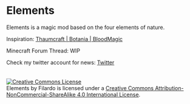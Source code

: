 Elements
========

Elements is a magic mod based on the four elements of nature.

Inspiration:
<a href="http://www.minecraftforum.net/forums/mapping-and-modding/minecraft-mods/1292130-thaumcraft-4-2-2-1-updated-2014-12-23">Thaumcraft | </a>
<a href="http://www.minecraftforum.net/forums/mapping-and-modding/minecraft-mods/1294116-botania-an-innovative-natural-magic-themed-tech">Botania | </a>
<a href="http://www.minecraftforum.net/forums/mapping-and-modding/minecraft-mods/1290532-1-7-10-2-1-6-4-blood-magic-v1-2-1a-updated-nov-22">BloodMagic</a>

Minecraft Forum Thread: WIP

Check my twitter account for news: <a href="https://twitter.com/_filardo_">Twitter</a>
<br>
<br>
<br>
<a rel="license" href="http://creativecommons.org/licenses/by-nc-sa/4.0/"><img alt="Creative Commons License" style="border-width:0" src="https://i.creativecommons.org/l/by-nc-sa/4.0/88x31.png" /></a><br /><span xmlns:dct="http://purl.org/dc/terms/" property="dct:title">Elements</span> by <span xmlns:cc="http://creativecommons.org/ns#" property="cc:attributionName">Filardo</span> is licensed under a <a rel="license" href="http://creativecommons.org/licenses/by-nc-sa/4.0/">Creative Commons Attribution-NonCommercial-ShareAlike 4.0 International License</a>.
